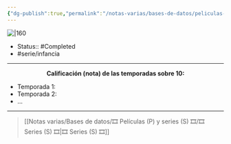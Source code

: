 ```yaml
---
{"dg-publish":true,"permalink":"/notas-varias/bases-de-datos/peliculas-p-y-series-s/s-fanboy-and-chum-chum/"}
---
```



![|160](https://m.media-amazon.com/images/M/MV5BZWNiMjBkNzYtNGUxYy00ODI1LWEwNjItMjhkNzFhYjYwODk4XkEyXkFqcGdeQXVyODA4OTIyMzY@._V1_SX300.jpg)

- Status:: #Completed 
- #serie/infancia 

---

**<center>Calificación (nota) de las temporadas sobre 10:</center>**

- Temporada 1: 
- Temporada 2: 
- ...

---

> [[Notas varias/Bases de datos/🎞️ Películas (P) y series (S) 🎞️/🎞️ Series (S) 🎞️\|🎞️ Series (S) 🎞️]]